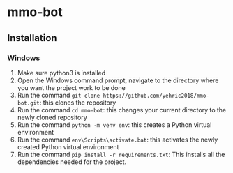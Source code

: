 # mmo-bot

## Installation
### Windows
1. Make sure python3 is installed
2. Open the Windows command prompt, navigate to the directory where you want the project work to be done
3. Run the command `git clone https://github.com/yehric2018/mmo-bot.git`: this clones the repository
4. Run the command `cd mmo-bot`: this changes your current directory to the newly cloned repository
5. Run the command `python -m venv env`: this creates a Python virtual environment
6. Run the command `env\Scripts\activate.bat`: this activates the newly created Python virtual environment
7. Run the command `pip install -r requirements.txt`: This installs all the dependencies needed for the project.
